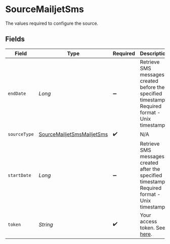 # SourceMailjetSms

The values required to configure the source.


## Fields

| Field                                                                                                    | Type                                                                                                     | Required                                                                                                 | Description                                                                                              | Example                                                                                                  |
| -------------------------------------------------------------------------------------------------------- | -------------------------------------------------------------------------------------------------------- | -------------------------------------------------------------------------------------------------------- | -------------------------------------------------------------------------------------------------------- | -------------------------------------------------------------------------------------------------------- |
| `endDate`                                                                                                | *Long*                                                                                                   | :heavy_minus_sign:                                                                                       | Retrieve SMS messages created before the specified timestamp. Required format - Unix timestamp.          | 1666281656                                                                                               |
| `sourceType`                                                                                             | [SourceMailjetSmsMailjetSms](../../models/shared/SourceMailjetSmsMailjetSms.md)                          | :heavy_check_mark:                                                                                       | N/A                                                                                                      |                                                                                                          |
| `startDate`                                                                                              | *Long*                                                                                                   | :heavy_minus_sign:                                                                                       | Retrieve SMS messages created after the specified timestamp. Required format - Unix timestamp.           | 1666261656                                                                                               |
| `token`                                                                                                  | *String*                                                                                                 | :heavy_check_mark:                                                                                       | Your access token. See <a href="https://dev.mailjet.com/sms/reference/overview/authentication">here</a>. |                                                                                                          |